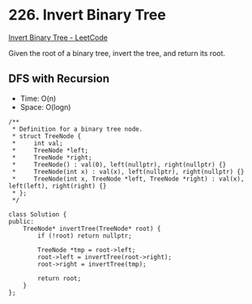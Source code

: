 # 226. Invert Binary Tree
[Invert Binary Tree - LeetCode](https://leetcode.com/problems/invert-binary-tree/)

Given the root of a binary tree, invert the tree, and return its root.

## DFS with Recursion
- Time: O(n)
- Space: O(logn)

```
/**
 * Definition for a binary tree node.
 * struct TreeNode {
 *     int val;
 *     TreeNode *left;
 *     TreeNode *right;
 *     TreeNode() : val(0), left(nullptr), right(nullptr) {}
 *     TreeNode(int x) : val(x), left(nullptr), right(nullptr) {}
 *     TreeNode(int x, TreeNode *left, TreeNode *right) : val(x), left(left), right(right) {}
 * };
 */

class Solution {
public:
    TreeNode* invertTree(TreeNode* root) {
        if (!root) return nullptr;

        TreeNode *tmp = root->left;
        root->left = invertTree(root->right);
        root->right = invertTree(tmp);

        return root;
    }
};
```